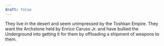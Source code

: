 ```yaml
---
draft: false
---
```

They live in the desert and seem unimpressed by the Toshkan Empire. 
They want the Archstone held by Enrico Caruso Jr. and have bullied the Underground into getting it for them by offloading a shipment of weapons to them.